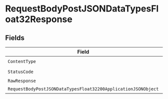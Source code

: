 # RequestBodyPostJSONDataTypesFloat32Response


## Fields

| Field                                                                                                                                      | Type                                                                                                                                       | Required                                                                                                                                   | Description                                                                                                                                |
| ------------------------------------------------------------------------------------------------------------------------------------------ | ------------------------------------------------------------------------------------------------------------------------------------------ | ------------------------------------------------------------------------------------------------------------------------------------------ | ------------------------------------------------------------------------------------------------------------------------------------------ |
| `ContentType`                                                                                                                              | *string*                                                                                                                                   | :heavy_check_mark:                                                                                                                         | N/A                                                                                                                                        |
| `StatusCode`                                                                                                                               | *int*                                                                                                                                      | :heavy_check_mark:                                                                                                                         | N/A                                                                                                                                        |
| `RawResponse`                                                                                                                              | [*http.Response](https://pkg.go.dev/net/http#Response)                                                                                     | :heavy_minus_sign:                                                                                                                         | N/A                                                                                                                                        |
| `RequestBodyPostJSONDataTypesFloat32200ApplicationJSONObject`                                                                              | [*RequestBodyPostJSONDataTypesFloat32200ApplicationJSON](../../models/operations/requestbodypostjsondatatypesfloat32200applicationjson.md) | :heavy_minus_sign:                                                                                                                         | OK                                                                                                                                         |